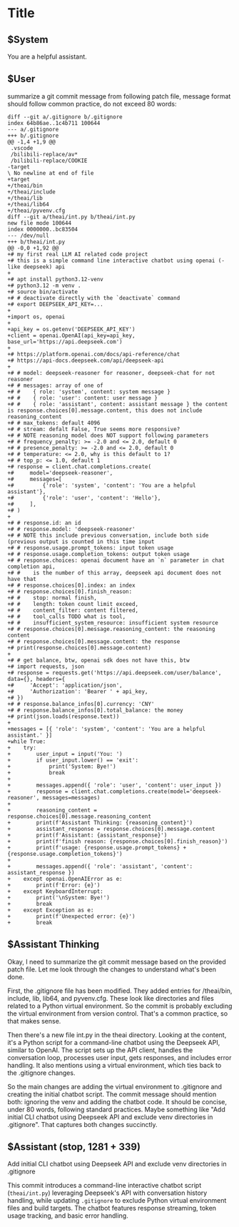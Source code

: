 # Title

## $System
You are a helpful assistant.

## $User
summarize a git commit message from following patch file, message format should follow common practice, do not exceed 80 words:
```
diff --git a/.gitignore b/.gitignore
index 64b86ae..1c4b711 100644
--- a/.gitignore
+++ b/.gitignore
@@ -1,4 +1,9 @@
 .vscode
 /bilibili-replace/av*
 /bilibili-replace/COOKIE
-target
\ No newline at end of file
+target
+/theai/bin
+/theai/include
+/theai/lib
+/theai/lib64
+/theai/pyvenv.cfg
diff --git a/theai/int.py b/theai/int.py
new file mode 100644
index 0000000..bc83504
--- /dev/null
+++ b/theai/int.py
@@ -0,0 +1,92 @@
+# my first real LLM AI related code project
+# this is a simple command line interactive chatbot using openai (-like deepseek) api
+
+# apt install python3.12-venv
+# python3.12 -m venv .
+# source bin/activate
+# # deactivate directly with the `deactivate` command
+# export DEEPSEEK_API_KEY=...
+
+import os, openai
+
+api_key = os.getenv('DEEPSEEK_API_KEY')
+client = openai.OpenAI(api_key=api_key, base_url='https://api.deepseek.com')
+
+# https://platform.openai.com/docs/api-reference/chat
+# https://api-docs.deepseek.com/api/deepseek-api
+
+# # model: deepseek-reasoner for reasoner, deepseek-chat for not reasoner
+# # messages: array of one of
+# #    { role: 'system', content: system message }
+# #    { role: 'user': content: user message }
+# #    { role: 'assistant', content: assistant message } the content is response.choices[0].message.content, this does not include reasoning_content
+# # max_tokens: default 4096
+# # stream: defalt False, True seems more responsive?
+# # NOTE reasoning model does NOT support following parameters
+# # frequency_penalty: >= -2.0 and <= 2.0, default 0
+# # presence_penalty: >= -2.0 and <= 2.0, default 0
+# # temperature: <= 2.0, why is this default to 1?
+# # top_p: <= 1.0, default 1
+# response = client.chat.completions.create(
+#     model='deepseek-reasoner',
+#     messages=[
+#         {'role': 'system', 'content': 'You are a helpful assistant'},
+#         {'role': 'user', 'content': 'Hello'},
+#     ],
+# )
+
+# # response.id: an id
+# # response.model: 'deepseek-reasoner'
+# # NOTE this include previous conversation, include both side (previous output is counted in this time input
+# # response.usage.prompt_tokens: input token usage
+# # response.usage.completion_tokens: output token usage
+# # response.choices: openai document have an `n` parameter in chat completion api,
+# #    is the number of this array, deepseek api document does not have that
+# # response.choices[0].index: an index
+# # response.choices[0].finish_reason:
+# #    stop: normal finish,
+# #    length: token count limit exceed,
+# #    content_filter: content filtered,
+# #    tool_calls TODO what is tool,
+# #    insufficient_system_resource: insufficient system resource
+# # response.choices[0].message.reasoning_content: the reasoning content
+# # response.choices[0].message.content: the response
+# print(response.choices[0].message.content)
+
+# # get balance, btw, openai sdk does not have this, btw
+# import requests, json
+# response = requests.get('https://api.deepseek.com/user/balance', data={}, headers={
+#     'Accept': 'application/json',
+#     'Authorization': 'Bearer ' + api_key,
+# })
+# # response.balance_infos[0].currency: 'CNY'
+# # response.balance_infos[0].total_balance: the money
+# print(json.loads(response.text))
+
+messages = [{ 'role': 'system', 'content': 'You are a helpful assistant.' }]
+while True:
+    try:
+        user_input = input('You: ')
+        if user_input.lower() == 'exit':
+            print('System: Bye!')
+            break
+
+        messages.append({ 'role': 'user', 'content': user_input })
+        response = client.chat.completions.create(model='deepseek-reasoner', messages=messages)
+
+        reasoning_content = response.choices[0].message.reasoning_content
+        print(f'Assistant Thinking: {reasoning_content}')
+        assistant_response = response.choices[0].message.content
+        print(f'Assistant: {assistant_response}')
+        print(f'finish reason: {response.choices[0].finish_reason}')
+        print(f'usage: {response.usage.prompt_tokens} + {response.usage.completion_tokens}')
+
+        messages.append({ 'role': 'assistant', 'content': assistant_response })
+    except openai.OpenAIError as e:
+        print(f'Error: {e}')
+    except KeyboardInterrupt:
+        print('\nSystem: Bye!')
+        break
+    except Exception as e:
+        print(f'Unexpected error: {e}')
+        break
```

## $Assistant Thinking
Okay, I need to summarize the git commit message based on the provided patch file. Let me look through the changes to understand what's been done.

First, the .gitignore file has been modified. They added entries for /theai/bin, include, lib, lib64, and pyvenv.cfg. These look like directories and files related to a Python virtual environment. So the commit is probably excluding the virtual environment from version control. That's a common practice, so that makes sense.

Then there's a new file int.py in the theai directory. Looking at the content, it's a Python script for a command-line chatbot using the Deepseek API, similar to OpenAI. The script sets up the API client, handles the conversation loop, processes user input, gets responses, and includes error handling. It also mentions using a virtual environment, which ties back to the .gitignore changes.

So the main changes are adding the virtual environment to .gitignore and creating the initial chatbot script. The commit message should mention both: ignoring the venv and adding the chatbot code. It should be concise, under 80 words, following standard practices. Maybe something like "Add initial CLI chatbot using Deepseek API and exclude venv directories in .gitignore". That captures both changes succinctly.

## $Assistant (stop, 1281 + 339)

Add initial CLI chatbot using Deepseek API and exclude venv directories in .gitignore

This commit introduces a command-line interactive chatbot script (`theai/int.py`) leveraging Deepseek's API with conversation history handling, while updating `.gitignore` to exclude Python virtual environment files and build targets. The chatbot features response streaming, token usage tracking, and basic error handling.

